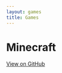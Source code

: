```yaml
---
layout: games
title: Games
---
```


# Minecraft
<a href="https://github.com/FOSMods/Minecraft" class="btn">View on GitHub</a>
